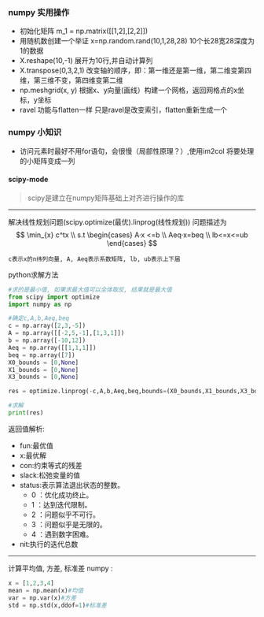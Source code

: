 ### numpy 实用操作
- 初始化矩阵 m_1 = np.matrix([[1,2],[2,2]])
- 用随机数创建一个举证 x=np.random.rand(10,1,28,28) 10个长28宽28深度为1的数据
- X.reshape(10,-1) 展开为10行,并自动计算列
- X.transpose(0,3,2,1) 改变轴的顺序，即：第一维还是第一维，第二维变第四维，第三维不变，第四维变第二维
- np.meshgrid(x, y) 根据x、y向量(画线）构建一个网格，返回网格点的x坐标，y坐标
- ravel 功能与flatten一样 只是ravel是改变索引，flatten重新生成一个
### numpy 小知识
- 访问元素时最好不用for语句，会很慢（局部性原理？）,使用im2col 将要处理的小矩阵变成一列
#### scipy-mode
>scipy是建立在numpy矩阵基础上对齐进行操作的库
----
解决线性规划问题(scipy.optimize(最优).linprog(线性规划))
问题描述为  
$$
\min_{x} c^tx \\
s.t \begin{cases}
A·x <=b \\
Aeq·x=beq \\
lb<=x<=ub
\end{cases}
$$
```
c表示x的n纬列向量, A, Aeq表示系数矩阵, lb, ub表示上下届
```
python求解方法
```python
#求的是最小值, 如果求最大值可以全体取反, 结果就是最大值
from scipy import optimize
import numpy as np

#确定c,A,b,Aeq,beq
c = np.array([2,3,-5])
A = np.array([[-2,5,-1],[1,3,1]])
b = np.array([-10,12])
Aeq = np.array([[1,1,1]])
beq = np.array([7])
X0_bounds = [0,None]
X1_bounds = [0,None]
X3_bounds = [0,None]

res = optimize.linprog(-c,A,b,Aeq,beq,bounds=(X0_bounds,X1_bounds,X3_bounds))

#求解
print(res)
```
返回值解析:
- fun:最优值
- x:最优解
- con:约束等式的残差
- slack:松弛变量的值
- status:表示算法退出状态的整数。
 	- 0 ：优化成功终止。
 	- 1 ：达到迭代限制。
 	- 2 ：问题似乎不可行。
 	- 3 ：问题似乎是无限的。
 	- 4 ：遇到数字困难。
- nit:执行的迭代总数
---
计算平均值, 方差, 标准差
numpy :
```python
x = [1,2,3,4]
mean = np.mean(x)#均值
var = np.var(x)#方差
std = np.std(x,ddof=1)#标准差
```
